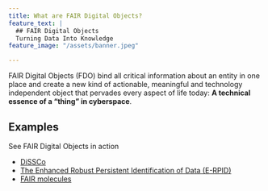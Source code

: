 ```yaml
---
title: What are FAIR Digital Objects?
feature_text: |
  ## FAIR Digital Objects
  Turning Data Into Knowledge
feature_image: "/assets/banner.jpeg"

---
```


FAIR Digital Objects (FDO) bind all critical information about an entity in one place and create a new kind of actionable, meaningful and technology independent object that pervades every aspect of life today: **A technical essence of a “thing” in cyberspace**.


## Examples

See FAIR Digital Objects in action

- [DiSSCo](https://dissco.eu/) 
- [The Enhanced Robust Persistent Identification of Data (E-RPID)](https://rpidproject.github.io/rpid/)
- [FAIR molecules](https://www.go-fair.org/2020/03/02/prototype-fair-digital-object-for-molecular-structure/)

